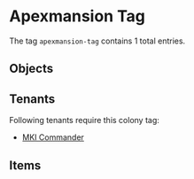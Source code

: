# Apexmansion Tag

The tag `apexmansion-tag` contains 1 total entries.

## Objects

## Tenants

Following tenants require this colony tag:

- [MKI Commander](https://ceterai.github.io/MyEnternia/Wiki/MKICommander)

## Items
